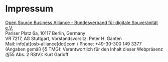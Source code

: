 # Impressum

[Open Source Business Alliance - Bundesverband für digitale Souveränität e.V.](https://osb-alliance.de/)  
Pariser Platz 6a, 10117 Berlin, Germany  
VR 7217, AG Stuttgart, Vorstandsvorsitz: Peter H. Ganten  
Mail: info[at]osb-alliance[dot]com / Phone: +49-30-300 149 3377  
(Angaben gemäß §5 TMG):
Verantwortlich für den Inhalt dieser Webpräsenz (§55 Abs. 2 RStV): Kurt Garloff
